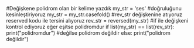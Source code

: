 #Değişkene polidrom olan bir kelime yazdık
my_str = 'ses'
#doğruluğunu kesinleştiriyoruz
my_str = my_str.casefold()
#rev_str değişkenine atıyoruz reserved kodu ile tersini alıyoruz
rev_str = reversed(my_str)
#if ile değişkeni kontrol ediyoruz eğer eşitse polidromdur
if list(my_str) == list(rev_str):
    print("polidromdur")
#değilse polidrom değildir
else:
    print("polidrom değildir")
